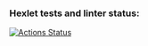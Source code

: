 ### Hexlet tests and linter status:
[![Actions Status](https://github.com/igggiRUS/java-project-61/workflows/hexlet-check/badge.svg)](https://github.com/igggiRUS/java-project-61/actions)